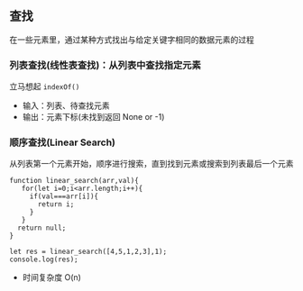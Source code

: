 ## 查找

在一些元素里，通过某种方式找出与给定关键字相同的数据元素的过程

### 列表查找(线性表查找)：从列表中查找指定元素

立马想起 `indexOf()`

- 输入：列表、待查找元素
- 输出：元素下标(未找到返回 None or -1)

### 顺序查找(Linear Search)

从列表第一个元素开始，顺序进行搜索，直到找到元素或搜索到列表最后一个元素

```
function linear_search(arr,val){
   for(let i=0;i<arr.length;i++){
     if(val===arr[i]){
       return i;
     }
   }
  return null;
}

let res = linear_search([4,5,1,2,3],1);
console.log(res);

```

-  时间复杂度 O(n)